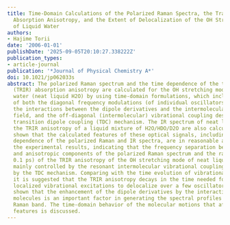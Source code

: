 ```yaml
---
title: Time-Domain Calculations of the Polarized Raman Spectra, the Transient Infrared
  Absorption Anisotropy, and the Extent of Delocalization of the OH Stretching Mode
  of Liquid Water
authors:
- Hajime Torii
date: '2006-01-01'
publishDate: '2025-09-05T20:10:27.338222Z'
publication_types:
- article-journal
publication: '*Journal of Physical Chemistry A*'
doi: 10.1021/jp062033s
abstract: The polarized Raman spectrum and the time dependence of the transient infrared
  (TRIR) absorption anisotropy are calculated for the OH stretching mode of liquid
  water (neat liquid H2O) by using time-domain formulations, which include the effects
  of both the diagonal frequency modulations (of individual oscillators) induced by
  the interactions between the dipole derivatives and the intermolecular electric
  field, and the off-diagonal (intermolecular) vibrational coupling described by the
  transition dipole coupling (TDC) mechanism. The IR spectrum of neat liquid H2O and
  the TRIR anisotropy of a liquid mixture of H2O/HDO/D2O are also calculated. It is
  shown that the calculated features of these optical signals, including the temperature
  dependence of the polarized Raman and IR spectra, are in reasonable agreement with
  the experimental results, indicating that the frequency separation between the isotropic
  and anisotropic components of the polarized Raman spectrum and the rapid decay (approximately
  0.1 ps) of the TRIR anisotropy of the OH stretching mode of neat liquid H2O are
  mainly controlled by the resonant intermolecular vibrational coupling described
  by the TDC mechanism. Comparing with the time evolution of vibrational excitations,
  it is suggested that the TRIR anisotropy decays in the time needed for the initially
  localized vibrational excitations to delocalize over a few oscillators. It is also
  shown that the enhancement of the dipole derivatives by the interactions with surrounding
  molecules is an important factor in generating the spectral profiles of the OH stretching
  Raman band. The time-domain behavior of the molecular motions that affect the spectroscopic
  features is discussed.
---
```

